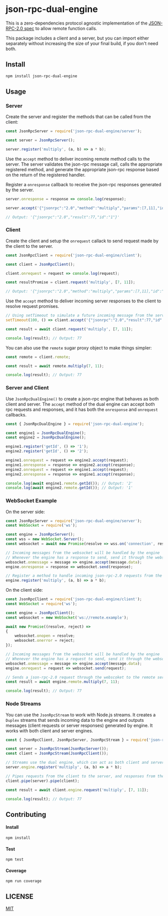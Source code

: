 # json-rpc-dual-engine

This is a zero-dependencies protocol agnostic implementation of the [JSON-RPC-2.0 spec] to allow remote function calls.

This package includes a client and a server,
but you can import either separately without increasing the size of your final build, if you don't need both.

[JSON-RPC-2.0 spec]: https://www.jsonrpc.org/specification

## Install

```bash
npm install json-rpc-dual-engine
```

## Usage

### Server
Create the server and register the methods that can be called from the client:

```js
const JsonRpcServer = require('json-rpc-dual-engine/server');

const server = JsonRpcServer();

server.register('multiply', (a, b) => a * b);
```

Use the `accept` method to deliver incoming remote method calls to the server.
The server validates the json-rpc message call, calls the appropriate registered method,
and generate the appropriate json-rpc response based on the return of the registered handler.

Register a `onresponse` callback to receive the json-rpc responses generated by the server.

```js
server.onresponse = response => console.log(response);

server.accept('{"jsonrpc":"2.0","method":"multiply","params":[7,11],"id":"1"}');

// Output: '{"jsonrpc":"2.0","result":77,"id":"1"}'
```

### Client
Create the client and setup the `onrequest` callack to send request made by the client to the server.

```js
const JsonRpcClient = require('json-rpc-dual-engine/client');

const client = JsonRpcClient();

client.onrequest = request => console.log(request);

const resultPromise = client.request('multiply', [7, 11]);

// Output: '{"jsonrpc":"2.0","method":"multiply","params":[7,11],"id":"1"}'
```

Use the `accept` method to deliver incoming server responses to the client to resolve request promises.

```js
// Using setTimeout to simulate a future incoming message from the server
setTimeout(100, () => client.accept('{"jsonrpc":"2.0","result":77,"id":"2"}'));

const result = await client.request('multiply', [7, 11]);

console.log(result); // Output: 77
```

You can also use the `remote` sugar proxy object to make things simpler:

```js
const remote = client.remote;

const result = await remote.multiply(7, 11);

console.log(result); // Output: 77
```

### Server and Client

Use `JsonRpcDualEngine()` to create a json-rpc engine that behaves as both client and server.
The `accept` method of the dual engine can accept both rpc requests and responses,
and it has both the `onresponse` and `onrequest` callbacks.

```js
const { JsonRpcDualEngine } = require('json-rpc-dual-engine');

const engine1 = JsonRpcDualEngine();
const engine2 = JsonRpcDualEngine();

engine1.register('getId', () => '1');
engine2.register('getId', () => '2');

engine1.onrequest = request => engine2.accept(request);
engine1.onresponse = response => engine2.accept(response);
engine2.onrequest = request => engine1.accept(request);
engine2.onresponse = response => engine1.accept(response);

console.log(await engine1.remote.getId()); // Output: '2'
console.log(await engine2.remote.getId()); // Output: '1'
```

### WebSocket Example

On the server side:

```js
const JsonRpcServer = require('json-rpc-dual-engine/server');
const WebSocket = require('ws');

const engine = JsonRpcServer();
const wss = new WebSocket.Server();
const websocket = await new Promise(resolve => wss.on('connection', resolve));

// Incoming messages from the websocket will be handled by the engine
// Whenever the engine has a response to send, send it through the websocket
websocket.onmessage = message => engine.accept(message.data);
engine.onresponse = response => websocket.send(response);

// Register a method to handle incoming json-rpc-2.0 requests from the client
engine.register('multiply', (a, b) => a * b);
```

On the client side:

```js
const JsonRpcClient = require('json-rpc-dual-engine/client');
const WebSocket = require('ws');

const engine = JsonRpcClient();
const websocket = new WebSocket('ws://remote.example');

await new Promise((resolve, reject) =>
{
	websocket.onopen = resolve;
	websocket.onerror = reject;
});

// Incoming messages from the websocket will be handled by the engine
// Whenever the engine has a request to send, send it through the websocket
websocket.onmessage = message => engine.accept(message.data);
engine.onrequest = request => websocket.send(request);

// Sends a json-rpc-2.0 request through the webscoket to the remote server and waits for the response
const result = await engine.remote.multiply(7, 11);

console.log(result); // Output: 77
```

### Node Streams

You can use the `JsonRpcStream` to work with Node.js streams.
It creates a `Duplex` streams that sends incoming data to the engine
and outputs messages (client requests or server responses) generated by engine.
It works with both client and server engines.

```js
const { JsonRpcClient, JsonRpcServer, JsonRpcStream } = require('json-rpc-dual-engine');

const server = JsonRpcStream(JsonRpcServer());
const client = JsonRpcStream(JsonRpcClient());

// Streams use the dual engine, which can act as both client and server
server.engine.register('multiply', (a, b) => a * b);

// Pipes requests from the client to the server, and responses from the server back to the client
client.pipe(server).pipe(client);

const result = await client.engine.request('multiply', [7, 11]);

console.log(result); // Output: 77
```

## Contributing

#### Install

	npm install

#### Test

	npm test

#### Coverage

	npm run coverage

## LICENSE

[MIT](./LICENSE.md)
